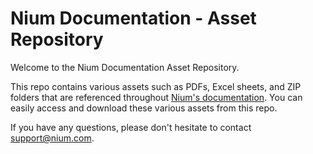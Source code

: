 # Nium Documentation - Asset Repository

Welcome to the Nium Documentation Asset Repository.

This repo contains various assets such as PDFs, Excel sheets, and ZIP folders that are referenced throughout [Nium's documentation](https://docs.nium.com/apis). You can easily access and download these various assets from this repo.

If you have any questions, please don't hesitate to contact [support@nium.com](mailto:support@nium.com).

